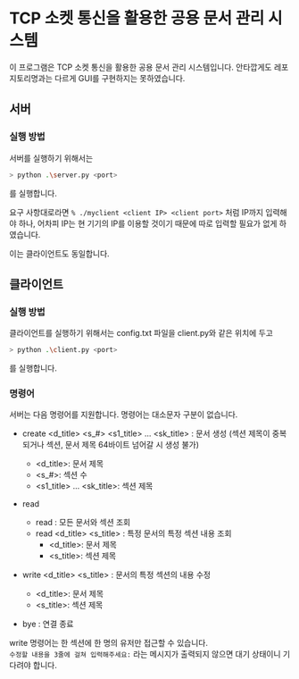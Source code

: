 # TCP 소켓 통신을 활용한 공용 문서 관리 시스템

이 프로그램은 TCP 소켓 통신을 활용한 공용 문서 관리 시스템입니다. 안타깝게도 레포지토리명과는 다르게 GUI를 구현하지는 못하였습니다.

## 서버

### 실행 방법

서버를 실행하기 위해서는 
```bash
> python .\server.py <port>
```
를 실행합니다.

요구 사항대로라면 `% ./myclient <client IP> <client port>` 처럼 IP까지 입력해야 하나, 어차피 IP는 현 기기의 IP를 이용할 것이기 때문에 따로 입력할 필요가 없게 하였습니다.

이는 클라이언트도 동일합니다.
## 클라이언트

### 실행 방법

클라이언트를 실행하기 위해서는 config.txt 파일을 client.py와 같은 위치에 두고
```bash
> python .\client.py <port>
```
를 실행합니다.

### 명령어

서버는 다음 명령어를 지원합니다. 명령어는 대소문자 구분이 없습니다.

- create <d_title> <s_#> <s1_title> ... <sk_title> : 문서 생성 (섹션 제목이 중복되거나 섹션, 문서 제목 64바이트 넘어갈 시 생성 불가)
    - <d_title>: 문서 제목
    - <s_#>: 섹션 수
    - <s1_title> ... <sk_title>: 섹션 제목

- read 
    - read : 모든 문서와 섹션 조회
    - read <d_title> <s_title> : 특정 문서의 특정 섹션 내용 조회
        - <d_title>: 문서 제목
        - <s_title>: 섹션 제목
- write <d_title> <s_title> : 문서의 특정 섹션의 내용 수정
    - <d_title>: 문서 제목
    - <s_title>: 섹션 제목
- bye : 연결 종료
    

write 명령어는 한 섹션에 한 명의 유저만 접근할 수 있습니다. \
`수정할 내용을 3줄에 걸쳐 입력해주세요:` 라는 메시지가 출력되지 않으면 대기 상태이니 기다려야 합니다.
